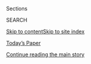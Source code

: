 <div id="app">

<div>

<div class="NYTAppHideMasthead css-zz1s19 e1suatyy0">

<div class="section css-ui9rw0 e1suatyy2">

<div class="css-11hrj97 er09x8g0">

<div class="css-6n7j50">

</div>

<span class="css-1dv1kvn">Sections</span>

<div class="css-10488qs">

<span class="css-1dv1kvn">SEARCH</span>

</div>

[Skip to content](#site-content)[Skip to site
index](#site-index)

</div>

<div class="css-10698na e1huz5gh0">

</div>

</div>

<div id="masthead-bar-one" class="section hasLinks css-15hmgas e1csuq9d3">

<div class="css-uqyvli e1csuq9d0">

</div>

<div class="css-1uqjmks e1csuq9d1">

</div>

<div class="css-9e9ivx">

[](https://myaccount.nytimes3xbfgragh.onion/auth/login?response_type=cookie&client_id=vi)

</div>

<div class="css-1bvtpon e1csuq9d2">

[Today’s Paper](https://www.nytimes3xbfgragh.onion/section/todayspaper)

</div>

</div>

</div>

</div>

<div data-aria-hidden="false">

<div id="site-content" data-role="main">

<div id="top-wrapper" class="css-15p45cc eaca97t0" type="top">

<div id="top-slug" class="css-19x0jxb eaca97t1" hidden="">

Advertisement

</div>

[Continue reading the main
story](#after-top)

<div class="ad top-wrapper" style="text-align:center;height:100%;display:block;min-height:90px">

<div id="top" class="place-ad" data-position="top" data-size-key="top">

</div>

</div>

<div id="after-top">

</div>

</div>

<div id="collection-david-brooks" class="section css-15h4p1b e9abtgs0">

<div class="css-1j21atc e1svk9qx1">

<div class="css-fmiefx e1svk9qx2">

<div class="css-1hk7r2m eu54l5x0">

<div id="sponsor-wrapper" class="css-7a1pgi eaca97t0" type="sponsor" hidden="">

<div id="sponsor-slug" class="css-1l4mleb eaca97t1" hidden="">

Supported by

</div>

[Continue reading the main
story](#after-sponsor)

<div id="sponsor" class="ad sponsor-wrapper" style="text-align:left;height:100%;display:block">

</div>

<div id="after-sponsor">

</div>

</div>

</div>

### <span class="css-1032l74 ezz4tcd1">[Opinion](/section/opinion)</span>

</div>

<div class="css-nfcc9b e1svk9qx3">

<div class="css-zpl4ow e1svk9qx7">

![avatar](https://static01.graylady3jvrrxbe.onion/images/2018/04/03/opinion/david-brooks/david-brooks-thumbLarge-v2.png)

</div>

<div class="css-vl9dhg e1svk9qx5">

<div class="css-1nrhkj6 e1svk9qx6">

# David Brooks

<div class="follow-button-placeholder" data-collection-id="">

</div>

</div>

## <span>Politics, culture and the social sciences.</span> <span class="css-dd5dyy">More**</span>

</div>

</div>

## <span>Politics, culture and the social sciences.</span> <span class="css-dd5dyy">More**</span>

</div>

<div class="css-1ywsdp4">

David Brooks became an Op-Ed columnist for The New York Times in
September 2003. His column appears every Tuesday and Friday. He is
currently a commentator on “PBS NewsHour,” NPR’s “All Things Considered”
and NBC’s “Meet the Press.”

He is the author of “Bobos in Paradise: The New Upper Class and How They
Got There” and “On Paradise Drive: How We Live Now (And Always Have) in
the Future Tense.” In March 2011 he came out with his third book, “The
Social Animal: The Hidden Sources of Love, Character, and Achievement,”
which was a No. 1 New York Times best seller.

Mr. Brooks also teaches at Yale University, and is a member of the
American Academy of Arts and Sciences.

</div>

<div class="css-1rclpnj ekkqrpp0">

</div>

<div class="css-185go5a e1o5byef0">

<div class="css-15cbhtu">

  - [Latest](#stream-panel)
  - <span class="css-6n7j50">Search</span>
    <div class="control">
    <div class="label-container css-1dv1kvn">
    Search
    </div>
    <div class="css-wm4t3d">
    **<span id="clear-search-input" class="css-1dv1kvn">Clear this text
    input</span>
    </div>
    </div>
    <span class="css-1iovbfw"></span>

<div id="stream-panel" class="section css-8msx5b e1jz0cab1">

<div class="css-13mho3u">

1.  
    
    <div class="css-1cp3ece">
    
    <div class="css-1l4spti">
    
    [](/2020/07/30/opinion/biden-fdr.html)
    
    <div class="css-79elbk">
    
    ![](https://static01.graylady3jvrrxbe.onion/images/2020/07/30/opinion/30brooksWeb/30brooksWeb-thumbWide.jpg?quality=75&auto=webp&disable=upscale)
    
    </div>
    
    ## The Future of American Liberalism
    
    What Biden can learn from F.D.R.
    
    <div class="css-1nqbnmb ea5icrr0">
    
    By <span class="css-1n7hynb">David
    Brooks</span>
    
    </div>
    
    </div>
    
    <div class="css-1lc2l26 e1xfvim33">
    
    </div>
    
    </div>

2.  
    
    <div class="css-1cp3ece">
    
    <div class="css-1l4spti">
    
    [](/2020/07/23/opinion/substack-newsletters-writers.html)
    
    <div class="css-79elbk">
    
    ![](https://static01.graylady3jvrrxbe.onion/images/2020/07/23/opinion/23brooksNew/23brooksNew-thumbWide.jpg?quality=75&auto=webp&disable=upscale)
    
    </div>
    
    ## The Future of Nonconformity
    
    Where freethinkers go to fight.
    
    <div class="css-1nqbnmb ea5icrr0">
    
    By <span class="css-1n7hynb">David
    Brooks</span>
    
    </div>
    
    </div>
    
    <div class="css-1lc2l26 e1xfvim33">
    
    </div>
    
    </div>

3.  
    
    <div class="css-1cp3ece">
    
    <div class="css-1l4spti">
    
    [](/2020/07/16/opinion/biden-2020.html)
    
    <div class="css-79elbk">
    
    ![](https://static01.graylady3jvrrxbe.onion/images/2020/07/16/opinion/16brooksWeb/merlin_166241295_269bc61c-cb98-4f48-9fb4-cf7d9935716b-thumbWide.jpg?quality=75&auto=webp&disable=upscale)
    
    </div>
    
    ## President Biden’s First Day
    
    Imagining Jan. 20, 2021.
    
    <div class="css-1nqbnmb ea5icrr0">
    
    By <span class="css-1n7hynb">David
    Brooks</span>
    
    </div>
    
    </div>
    
    <div class="css-1lc2l26 e1xfvim33">
    
    </div>
    
    </div>

4.  
    
    <div class="css-1cp3ece">
    
    <div class="css-1l4spti">
    
    [](/2020/07/09/opinion/liberalism-morality.html)
    
    <div class="css-79elbk">
    
    ![](https://static01.graylady3jvrrxbe.onion/images/2020/07/09/opinion/09brooks1/merlin_173350857_8835adf3-8826-4490-b091-e4ed05a11c5d-thumbWide.jpg?quality=75&auto=webp&disable=upscale)
    
    </div>
    
    ## Two Cheers for Liberalism\! (Or Maybe One and a Half)
    
    Free speech has to rest on a shared morality.
    
    <div class="css-1nqbnmb ea5icrr0">
    
    By <span class="css-1n7hynb">David
    Brooks</span>
    
    </div>
    
    </div>
    
    <div class="css-1lc2l26 e1xfvim33">
    
    </div>
    
    </div>

5.  
    
    <div class="css-1cp3ece">
    
    <div class="css-1l4spti">
    
    [](/2020/07/02/opinion/coronavirus-july-4.html)
    
    <div class="css-79elbk">
    
    ![](https://static01.graylady3jvrrxbe.onion/images/2020/07/02/opinion/02brooksWeb/02brooksWeb-thumbWide.jpg?quality=75&auto=webp&disable=upscale)
    
    </div>
    
    ## The National Humiliation We Need
    
    July 4 and America’s crisis of the spirit.
    
    <div class="css-1nqbnmb ea5icrr0">
    
    By <span class="css-1n7hynb">David
    Brooks</span>
    
    </div>
    
    </div>
    
    <div class="css-1lc2l26 e1xfvim33">
    
    </div>
    
    </div>

6.  
    
    <div class="css-1cp3ece">
    
    <div class="css-1l4spti">
    
    [](/2020/06/25/opinion/us-coronavirus-protests.html)
    
    <div class="css-79elbk">
    
    ![](https://static01.graylady3jvrrxbe.onion/images/2020/06/27/opinion/25brooksWeb/merlin_173727378_812b7d4e-3b86-4952-8daf-dc0aa7cd78e9-thumbWide.jpg?quality=75&auto=webp&disable=upscale)
    
    </div>
    
    ## America Is Facing 5 Epic Crises All at Once
    
    This is not the time to obsess about symbolism.
    
    <div class="css-1nqbnmb ea5icrr0">
    
    By <span class="css-1n7hynb">David
    Brooks</span>
    
    </div>
    
    </div>
    
    <div class="css-1lc2l26 e1xfvim33">
    
    </div>
    
    </div>

7.  
    
    <div class="css-1cp3ece">
    
    <div class="css-1l4spti">
    
    [](/2020/06/18/opinion/black-america-education.html)
    
    <div class="css-79elbk">
    
    ![](https://static01.graylady3jvrrxbe.onion/images/2020/06/18/opinion/18brooks1/18brooks1-thumbWide.jpg?quality=75&auto=webp&disable=upscale)
    
    </div>
    
    ## How Moderates Failed Black America
    
    Better education is not leading to equality.
    
    <div class="css-1nqbnmb ea5icrr0">
    
    By <span class="css-1n7hynb">David
    Brooks</span>
    
    </div>
    
    </div>
    
    <div class="css-1lc2l26 e1xfvim33">
    
    </div>
    
    </div>

8.  
    
    <div class="css-1cp3ece">
    
    <div class="css-1l4spti">
    
    [](/2020/06/04/opinion/united-states-reparations.html)
    
    <div class="css-79elbk">
    
    ![](https://static01.graylady3jvrrxbe.onion/images/2020/06/04/opinion/04brooks1/04brooks1-thumbWide.jpg?quality=75&auto=webp&disable=upscale)
    
    </div>
    
    ## How to Do Reparations Right
    
    It’s time to tackle racial disparities.
    
    <div class="css-1nqbnmb ea5icrr0">
    
    By <span class="css-1n7hynb">David
    Brooks</span>
    
    </div>
    
    </div>
    
    <div class="css-1lc2l26 e1xfvim33">
    
    </div>
    
    </div>

9.  
    
    <div class="css-1cp3ece">
    
    <div class="css-1l4spti">
    
    [](/2020/05/28/opinion/coronavirus-trump.html)
    
    <div class="css-79elbk">
    
    ![](https://static01.graylady3jvrrxbe.onion/images/2020/05/28/opinion/28brooksWeb/28brooksWeb-thumbWide.jpg?quality=75&auto=webp&disable=upscale)
    
    </div>
    
    ## If We Had a Real Leader
    
    Imagining Covid under a normal president.
    
    <div class="css-1nqbnmb ea5icrr0">
    
    By <span class="css-1n7hynb">David
    Brooks</span>
    
    </div>
    
    </div>
    
    <div class="css-1lc2l26 e1xfvim33">
    
    </div>
    
    </div>

10. 
    
    <div class="css-1cp3ece">
    
    <div class="css-1l4spti">
    
    [](/2020/05/21/opinion/us-coronavirus-history.html)
    
    <div class="css-79elbk">
    
    ![](https://static01.graylady3jvrrxbe.onion/images/2020/05/22/opinion/22brooks_Sub/merlin_163978530_a1596a81-d8c3-4c4a-bd8b-b6339d71799a-thumbWide.jpg?quality=75&auto=webp&disable=upscale)
    
    </div>
    
    ## The First Invasion of America
    
    And the cultural earthquake it’s unleashing.
    
    <div class="css-1nqbnmb ea5icrr0">
    
    By <span class="css-1n7hynb">David Brooks</span>
    
    </div>
    
    </div>
    
    <div class="css-1lc2l26 e1xfvim33">
    
    </div>
    
    </div>

<div class="css-13mho3u">

<div class="css-1t62hi8">

<div class="css-1stvaey">

Show
More

<div>

<div style="border:0;clip:rect(0 0 0 0);height:1px;margin:-1px;overflow:hidden;white-space:nowrap;padding:0;width:1px;position:absolute" data-role="log" data-aria-live="assertive">

</div>

<div style="border:0;clip:rect(0 0 0 0);height:1px;margin:-1px;overflow:hidden;white-space:nowrap;padding:0;width:1px;position:absolute" data-role="log" data-aria-live="assertive">

</div>

<div style="border:0;clip:rect(0 0 0 0);height:1px;margin:-1px;overflow:hidden;white-space:nowrap;padding:0;width:1px;position:absolute" data-role="log" data-aria-live="polite">

</div>

<div style="border:0;clip:rect(0 0 0 0);height:1px;margin:-1px;overflow:hidden;white-space:nowrap;padding:0;width:1px;position:absolute" data-role="log" data-aria-live="polite">

</div>

</div>

</div>

</div>

</div>

</div>

<div class="css-g6hk37 supplemental">

<div id="mid1-wrapper" class="css-10wkyv7 eaca97t0" type="lede">

<div id="mid1-slug" class="css-1tag3rd eaca97t1">

Advertisement

</div>

[Continue reading the main
story](#after-mid1)

<div id="mid1" class="ad mid1-wrapper" style="text-align:center;height:100%;display:block;min-height:250px">

</div>

<div id="after-mid1">

</div>

</div>

<div id="mktg-wrapper" class="css-oxle51 eaca97t0" type="mktg">

<div id="mktg-slug" class="css-1tag3rd eaca97t1">

Advertisement

</div>

[Continue reading the main
story](#after-mktg)

<div id="mktg" class="ad mktg-wrapper" style="text-align:center;height:100%;display:block">

</div>

<div id="after-mktg">

</div>

</div>

</div>

</div>

</div>

</div>

</div>

</div>

## Site Index

<div>

</div>

## Site Information Navigation

  - [© <span>2020</span> <span>The New York Times
    Company</span>](https://help.nytimes3xbfgragh.onion/hc/en-us/articles/115014792127-Copyright-notice)

<!-- end list -->

  - [NYTCo](https://www.nytco.com/)
  - [Contact
    Us](https://help.nytimes3xbfgragh.onion/hc/en-us/articles/115015385887-Contact-Us)
  - [Work with us](https://www.nytco.com/careers/)
  - [Advertise](https://nytmediakit.com/)
  - [T Brand Studio](http://www.tbrandstudio.com/)
  - [Your Ad
    Choices](https://www.nytimes3xbfgragh.onion/privacy/cookie-policy#how-do-i-manage-trackers)
  - [Privacy](https://www.nytimes3xbfgragh.onion/privacy)
  - [Terms of
    Service](https://help.nytimes3xbfgragh.onion/hc/en-us/articles/115014893428-Terms-of-service)
  - [Terms of
    Sale](https://help.nytimes3xbfgragh.onion/hc/en-us/articles/115014893968-Terms-of-sale)
  - [Site
    Map](https://spiderbites.nytimes3xbfgragh.onion)
  - [Help](https://help.nytimes3xbfgragh.onion/hc/en-us)
  - [Subscriptions](https://www.nytimes3xbfgragh.onion/subscription?campaignId=37WXW)

</div>

</div>
